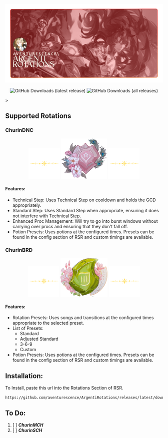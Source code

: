 

![Banner](assets/ArgentiRotations.png)

<p align="center">
  <img src="https://img.shields.io/github/downloads/aventurescence/ArgentiRotations/latest/total?style=flat-square" alt="GitHub Downloads (latest release)" />
  <img src="https://img.shields.io/github/downloads/aventurescence/ArgentiRotations/total?style=flat-square" alt="GitHub Downloads (all releases)" />
</p>>

## Supported Rotations

### ChurinDNC

<p align="center">
  <img src="assets/Separator.png" width="100"/>
  <img src="assets/Dancer.png" alt="ChurinDNC" />
  <img src="assets/Separator.png" width="100" />
</p>

#### Features:
* Technical Step: Uses Technical Step on cooldown and holds the GCD appropriately.
* Standard Step: Uses Standard Step when appropriate, ensuring it does not interfere with Technical Step.
* Enhanced Proc Management: Will try to go into burst windows without carrying over procs and ensuring that they don't fall off.
* Potion Presets: Uses potions at the configured times. Presets can be found in the config section of RSR and custom timings are available.

### ChurinBRD

<p align="center">
<img src="assets/Separator.png" width="100" />
  <img src="assets/Bard.png" alt="ChurinDNC" />
<img src="assets/Separator.png" width="100" />
</p>

#### Features:
* Rotation Presets: Uses songs and transitions at the configured times appropriate to the selected preset.
* List of Presets:
   * Standard
   * Adjusted Standard
   * 3-6-9
   * Custom
* Potion Presets: Uses potions at the configured times. Presets can be found in the config section of RSR and custom timings are available.
## Installation:

To Install, paste this url into the Rotations Section of RSR.
```
https://github.com/aventurescence/ArgentiRotations/releases/latest/download/ArgentiRotations.dll
```

## To Do:
1. [ ] **_ChurinMCH_**
2. [ ] **_ChurinSCH_**